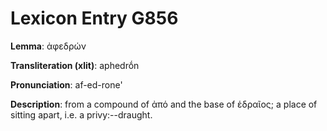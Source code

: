 # Lexicon Entry G856

**Lemma**: ἀφεδρών

**Transliteration (xlit)**: aphedrṓn

**Pronunciation**: af-ed-rone'

**Description**:
from a compound of ἀπό and the base of ἑδραῖος; a place of sitting apart, i.e. a privy:--draught.
